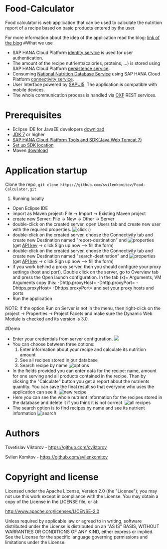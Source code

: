 # Food-Calculator
Food calculator is web application that can be used to calculate the nutrition report of a recipe based on basic products entered by the user.

For more information about the idea of the application read the blog: [link of the blog](https://www.google.bg/)
#What we use
  * SAP HANA Cloud Platform [identity service](https://help.hana.ondemand.com/help/frameset.htm?e637f62abb571014857cb0232adc43a7.html#loioe637f62abb571014857cb0232adc43a7) is used for user authentication.
  * The amount of the recipe nutrients(calories, proteins, ...) is stored using SAP HANA Cloud Platform [persistence service](https://help.hana.ondemand.com/help/frameset.htm?e4aeacd2bb5710148ee99255136d96a5.html).
  * Consuming [National Nutrition Database Service](http://ndb.nal.usda.gov/ndb/doc/index) using SAP HANA Cloud Platform [connectivity service](https://help.hana.ondemand.com/help/frameset.htm?e592cf6cbb57101495d3c28507d20f1b.html).
  * User Interface powered by [SAPUI5](https://sapui5.netweaver.ondemand.com/#docs/guide/99ac68a5b1c3416ab5c84c99fefa250d.html). The application is compatible with mobile devices.
  * The whole communication process is handled via [CXF](https://cxf.apache.org/) REST services.

# Prerequisites
  * Eclipse IDE for JavaEE developers [download](https://eclipse.org/downloads/)
  * [JDK 7](http://www.oracle.com/technetwork/java/javase/downloads/jdk7-downloads-1880260.html) or higher
  * [SAP HANA Cloud Platform Tools and SDK(Java Web Tomcat 7)](https://tools.hana.ondemand.com/#cloud)
  * [Set up SDK location](https://help.hana.ondemand.com/help/frameset.htm?7613f514711e1014839a8273b0e91070.html)
  * Maven [download](https://maven.apache.org/)
  
# Application startup
Clone the repo, ``git clone https://github.com/svilenkomitov/Food-Calculator.git``

1. Running locally
  * Open Eclipse IDE
  * import as Maven project: File -> Import -> Existing Maven project
  * create new Server: File -> New -> Other -> Server
  * double-click on the created server, open Users tab and create new user with the required properties. ![click :)](https://cloud.githubusercontent.com/assets/7129907/10973037/6dfc4132-83e4-11e5-8a77-3c8509c6be07.jpg)
  * double-click on the created server, choose the Connectivity tab and create new Destination named "report-destination" and ![properties](https://cloud.githubusercontent.com/assets/7129907/10973032/6ddfa900-83e4-11e5-9017-b508a0e1a7b5.jpg) (get [API key](http://ndb.nal.usda.gov/ndb/doc/index#) -> click Sign up now –> fill the form)
  * double-click on the created server, choose the Connectivity tab and create new Destination named "search-destination" and ![properties](https://cloud.githubusercontent.com/assets/7129907/10973035/6de53082-83e4-11e5-9c84-737d9ebf8736.jpg) (get [API key](http://ndb.nal.usda.gov/ndb/doc/index#) -> click Sign up now –> fill the form)
  * if you work behind a proxy server, then you should configure your proxy settings (host and port). Double click on the server, go to Overview tab and press the Open launch configuration. In the tab (x)= Arguments, VM Arguments copy this: -Dhttp.proxyHost= -Dhttp.proxyPort= -Dhttps.proxyHost= -Dhttps.proxyPort= and set your proxy hosts and ports
  * Run the application

NOTE: If the option Run on Server is not in the menu, then right-click on the project -> Properties ->  Project Facets and make sure the Dynamic Web Module is checked and its version is 3.0.
 
#Demo
 * Enter your credentials from server configuration. ![](https://cloud.githubusercontent.com/assets/7129907/10973033/6de23b52-83e4-11e5-9e56-13bc15ab8706.jpg)
 * You can choose between three options:
      1. Enter information about your recipe and calculate its nutrition amount
      2. See all recipes stored in our database
      3. Search recipe by name
 ![options](https://cloud.githubusercontent.com/assets/7129907/10973038/6dff3c20-83e4-11e5-9a1f-ce7821e7d3c0.jpg)
 * In the fields provided you can enter data for the recipe: name, amount for one serving and all products contained in the recipe. Than by clicking the "Calculate" button you get a report about the nutrients quantity. You can save the final result so that everyone who uses the application can see it. ![new recipe](https://cloud.githubusercontent.com/assets/7129907/10973031/6dde839a-83e4-11e5-8981-fed8cff388ef.jpg)
 * Here you can see the whole nutrient information for the recipes stored in the database and delete it if you think it is not correct. ![all recipes](https://cloud.githubusercontent.com/assets/7129907/10973036/6de4fbf8-83e4-11e5-88ae-4c39a7a9729c.jpg)
 * The search option is to find recipes by name and see its nutrient information ![search](https://cloud.githubusercontent.com/assets/7129907/10973034/6de3b680-83e4-11e5-863a-d1c52407af7a.jpg)
 
 
# Authors
Tsvetislav Viktorov - https://github.com/cviktorov

Svilen Komitov - https://github.com/svilenkomitov

# Copyright and license
Licensed under the Apache License, Version 2.0 (the "License"); you may not use this work except in compliance with the License. You may obtain a copy of the License in the LICENSE file, or at:

http://www.apache.org/licenses/LICENSE-2.0

Unless required by applicable law or agreed to in writing, software distributed under the License is distributed on an "AS IS" BASIS, WITHOUT WARRANTIES OR CONDITIONS OF ANY KIND, either express or implied. See the License for the specific language governing permissions and limitations under the License.
